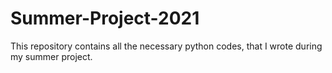 # Summer-Project-2021
This repository contains all the necessary python codes, that I wrote during my summer project.
